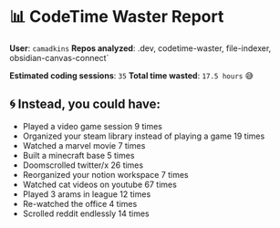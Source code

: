 # 📊 CodeTime Waster Report

**User**: `camadkins`
**Repos analyzed**: .dev, codetime-waster, file-indexer, obsidian-canvas-connect`

**Estimated coding sessions**: `35`
**Total time wasted**: `17.5 hours` 😅

## 🌀 Instead, you could have:

- Played a video game session 9 times
- Organized your steam library instead of playing a game 19 times
- Watched a marvel movie 7 times
- Built a minecraft base 5 times
- Doomscrolled twitter/x 26 times
- Reorganized your notion workspace 7 times
- Watched cat videos on youtube 67 times
- Played 3 arams in league 12 times
- Re-watched the office 4 times
- Scrolled reddit endlessly 14 times
